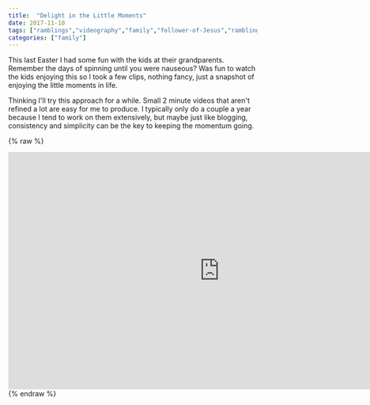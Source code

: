 ```yaml
---
title:  "Delight in the Little Moments"
date: 2017-11-10
tags: ["ramblings","videography","family","follower-of-Jesus","ramblings"]
categories: ["family"]
---
```


This last Easter I had some fun with the kids at their grandparents. Remember the days of spinning until you were nauseous? Was fun to watch the kids enjoying this so I took a few clips, nothing fancy, just a snapshot of enjoying the little moments in life.

Thinking I'll try this approach for a while. Small 2 minute videos that aren't refined a lot are easy for me to produce. I typically only do a couple a year because I tend to work on them extensively, but maybe just like blogging, consistency and simplicity can be the key to keeping the momentum going.

{% raw %}
<iframe src="https://www.youtube.com/embed/H6hf6rna6gk?wmode=opaque&enablejsapi=1" height="480" width="854" scrolling="no" frameborder="0" allowfullscreen="yes"></iframe>
{% endraw %}
